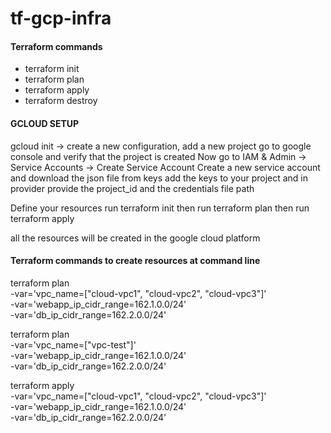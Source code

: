# tf-gcp-infra
#### Terraform commands
* terraform init
* terraform plan
* terraform apply
* terraform destroy

#### GCLOUD SETUP
gcloud init -> create a new configuration, add a new project
go to google console and verify that the project is created
Now go to IAM & Admin -> Service Accounts -> Create Service Account
Create a new service account and download the json file from keys
add the keys to your project and in provider provide the project_id and the credentials file path

Define your resources
run terraform init
then run terraform plan
then run terraform apply

all the resources will be created in the google cloud platform

#### Terraform commands to create resources at command line
terraform plan \
-var='vpc_name=["cloud-vpc1", "cloud-vpc2", "cloud-vpc3"]' \
-var='webapp_ip_cidr_range=162.1.0.0/24' \
-var='db_ip_cidr_range=162.2.0.0/24'

terraform plan \
-var='vpc_name=["vpc-test"]' \
-var='webapp_ip_cidr_range=162.1.0.0/24' \
-var='db_ip_cidr_range=162.2.0.0/24'

terraform apply \
-var='vpc_name=["cloud-vpc1", "cloud-vpc2", "cloud-vpc3"]' \
-var='webapp_ip_cidr_range=162.1.0.0/24' \
-var='db_ip_cidr_range=162.2.0.0/24'
